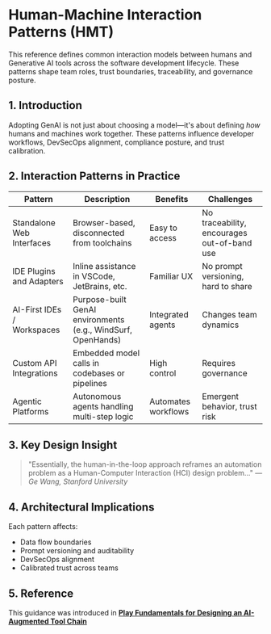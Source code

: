 # Human-Machine Interaction Patterns (HMT)

This reference defines common interaction models between humans and Generative AI tools across the software development lifecycle. These patterns shape team roles, trust boundaries, traceability, and governance posture.

## 1. Introduction

Adopting GenAI is not just about choosing a model—it's about defining *how* humans and machines work together. These patterns influence developer workflows, DevSecOps alignment, compliance posture, and trust calibration.

## 2. Interaction Patterns in Practice

| Pattern                        | Description                                                   | Benefits | Challenges |
|-------------------------------|---------------------------------------------------------------|----------|------------|
| Standalone Web Interfaces     | Browser-based, disconnected from toolchains                  | Easy to access | No traceability, encourages out-of-band use |
| IDE Plugins and Adapters      | Inline assistance in VSCode, JetBrains, etc.                 | Familiar UX | No prompt versioning, hard to share |
| AI-First IDEs / Workspaces     | Purpose-built GenAI environments (e.g., WindSurf, OpenHands) | Integrated agents | Changes team dynamics |
| Custom API Integrations       | Embedded model calls in codebases or pipelines               | High control | Requires governance |
| Agentic Platforms             | Autonomous agents handling multi-step logic                  | Automates workflows | Emergent behavior, trust risk |

## 3. Key Design Insight

> "Essentially, the human-in-the-loop approach reframes an automation problem as a Human-Computer Interaction (HCI) design problem..."
> — *Ge Wang, Stanford University*

## 4. Architectural Implications

Each pattern affects:
- Data flow boundaries
- Prompt versioning and auditability
- DevSecOps alignment
- Calibrated trust across teams

## 5. Reference

This guidance was introduced in [**Play Fundamentals for Designing an AI-Augmented Tool Chain**](fundamentals-play.md)
